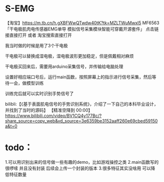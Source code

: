 # S-EMG
【淘宝】https://m.tb.cn/h.gXBFWwQTwdw40tK?tk=MZLTWuMwxl5 MF6563 「干电极肌肉电传感器EMG单导 模拟信号采集模块智能可穿戴开源套件」
点击链接直接打开 或者 淘宝搜索直接打开

我当时做的时候是用了3个干电极


干电极可以替换成湿电极，湿电极波形更加稳定，但是佩戴相对麻烦

干电极买回来后，需要用arduino采集信号，并传输给电脑处理

设置好相应端口号后，运行main函数，按照屏幕上的指示进行信号采集，然后等待一会，做模型训练

训练完后就可以实时识别手势信号了

bilibli:【《基于表面肌电信号的手势识别系统》，介绍了一下自己的本科毕业设计，并找到了当时的源码】 【精准空降到 00:00】 https://www.bilibili.com/video/BV1CQ4y177Bc/?share_source=copy_web&vd_source=3e6359be3152aaff260e69cbed59150a&t=0

# todo：
1.可以用识别出来的信号做一些有趣的demo，比如游戏操控之类
2.main函数写的很啰嗦 并且没有封装 后续会上传一个封装的版本
3.很多特征其实没啥用 可以降低特征数量
